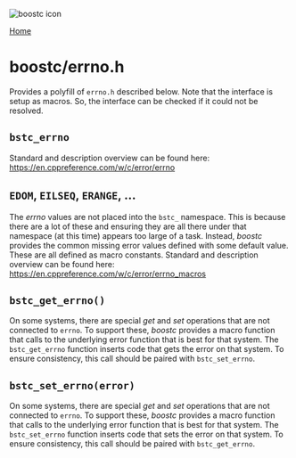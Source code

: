![boostc icon](https://tkellehe.github.io/boostc/images/boostc-icon.png)

[Home](https://tkellehe.github.io/boostc/docs/)

# boostc/errno.h

Provides a polyfill of `errno.h` described below.
Note that the interface is setup as macros.
So, the interface can be checked if it could not be resolved.


## `bstc_errno`

Standard and description overview can be found here: https://en.cppreference.com/w/c/error/errno

## `EDOM`, `EILSEQ`, `ERANGE`, ...

The _errno_ values are not placed into the `bstc_` namespace.
This is because there are a lot of these and ensuring they are all there under that namespace (at this time) appears too large of a task.
Instead, _boostc_ provides the common missing error values defined with some default value.
These are all defined as macro constants.
Standard and description overview can be found here: https://en.cppreference.com/w/c/error/errno_macros

## `bstc_get_errno()`

On some systems, there are special _get_ and _set_ operations that are not connected to `errno`.
To support these, _boostc_ provides a macro function that calls to the underlying error function that is best for that system.
The `bstc_get_errno` function inserts code that gets the error on that system.
To ensure consistency, this call should be paired with `bstc_set_errno`.

## `bstc_set_errno(error)`

On some systems, there are special _get_ and _set_ operations that are not connected to `errno`.
To support these, _boostc_ provides a macro function that calls to the underlying error function that is best for that system.
The `bstc_set_errno` function inserts code that sets the error on that system.
To ensure consistency, this call should be paired with `bstc_get_errno`.

